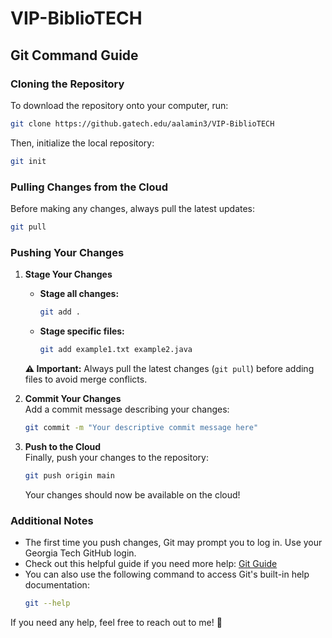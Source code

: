 # VIP-BiblioTECH  

## Git Command Guide  

### Cloning the Repository  
To download the repository onto your computer, run:  
```bash
git clone https://github.gatech.edu/aalamin3/VIP-BiblioTECH
```
Then, initialize the local repository:  
```bash
git init
```

### Pulling Changes from the Cloud  
Before making any changes, always pull the latest updates:  
```bash
git pull
```

### Pushing Your Changes  

1. **Stage Your Changes**  
   - **Stage all changes:**  
     ```bash
     git add .
     ```
   - **Stage specific files:**  
     ```bash
     git add example1.txt example2.java
     ```
   **⚠ Important:** Always pull the latest changes (`git pull`) before adding files to avoid merge conflicts.  

2. **Commit Your Changes**  
   Add a commit message describing your changes:  
   ```bash
   git commit -m "Your descriptive commit message here"
   ```

3. **Push to the Cloud**  
   Finally, push your changes to the repository:  
   ```bash
   git push origin main
   ```
   Your changes should now be available on the cloud!  

### Additional Notes  
- The first time you push changes, Git may prompt you to log in. Use your Georgia Tech GitHub login.  
- Check out this helpful guide if you need more help: [Git Guide](https://rogerdudler.github.io/git-guide/)
- You can also use the following command to access Git's built-in help documentation:  
  ```bash
  git --help
  ```

If you need any help, feel free to reach out to me! 🚀  
